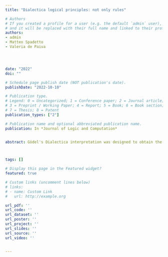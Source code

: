 ```yaml
---
title: "Dialectica logical principles: not only rules"

# Authors
# If you created a profile for a user (e.g. the default `admin` user), write the username (folder name) here 
# and it will be replaced with their full name and linked to their profile.
authors:
- admin
- Matteo Spadetto
- Valeria de Paiva




date: "2022"
doi: ""

# Schedule page publish date (NOT publication's date).
publishDate: "2022-10-10"

# Publication type.
# Legend: 0 = Uncategorized; 1 = Conference paper; 2 = Journal article;
# 3 = Preprint / Working Paper; 4 = Report; 5 = Book; 6 = Book section;
# 7 = Thesis; 8 = Patent
publication_types: ["2"]

# Publication name and optional abbreviated publication name.
publication: In *Journal of Logic and Computation*


abstract: Gödel's Dialectica interpretation was designed to obtain the consistency of Peano arithmetic via a proof of consistency of Heyting arithmetic and double negation. In recent years, proof  heoretic transformations (so-called proof interpretations) based on Gödel's Dialectica interpretation have been used systematically to extract new content from proofs and so the interpretation has found elevant applications in several areas of mathematics and computer science. Following our previous work on "Gödel's fibrations", we present a (hyper)doctrine characterisation of the Dialectica which corresponds exactly to the logical description of the interpretation. To show that, we derive the soundness of the interpretation of the implication connective, as expounded on by Spector and Troelstra, in the categorical model. This requires extra logical principles, going beyond intuitionistic logic, namely Markov Principle (MP) and the Independence of Premise (IP) principle, as well as some choice.We make sure that this tight correspondence extends to the use of the principles above, instead of the weaker rules we had proved earlier on. This tight correspondence should come handy not only when discussing the traditional applications of the Dialectica but also when dealing with newer uses in modelling games or concurrency theory.  



tags: []

# Display this page in the Featured widget?
featured: true

# Custom links (uncomment lines below)
# links:
# - name: Custom Link
#   url: http://example.org

url_pdf: ''
url_code: ''
url_dataset: ''
url_poster: ''
url_project: ''
url_slides: ''
url_source: ''
url_video: ''


---
```



